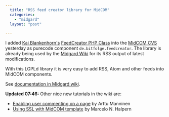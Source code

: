 ```yaml
---
  title: "RSS feed creator library for MidCOM"
  categories: 
    - "midgard"
  layout: "post"

---
```

I added [Kai Blankenhorn's][2] [FeedCreator PHP Class][1] into the [MidCOM CVS][3] yesterday as purecode component `de.bitfolge.feedcreator`. The library is already being used by the [Midgard Wiki][4] for its RSS output of latest modifications.

With this LGPLd library it is very easy to add RSS, Atom and other feeds into MidCOM components.

See [documentation in Midgard wiki][5].

__Updated 07:46:__ Other nice new tutorials in the wiki are:

- [Enabling user commenting on a page][6] by Arttu Manninen
- [Using SSL with MidCOM template][7] by Marcelo N. Halpern

[1]: http://www.bitfolge.de/rsscreator-en.html
[2]: http://www.bitfolge.de/
[3]: http://midcom.tigris.org/source/browse/midcom/fs-midcom/lib/de/bitfolge/feedcreator/
[4]: http://www.midgard-project.org/midcom-permalink-5f8044fb6b23322ed3fe2d1ff0e50cf6
[5]: http://www.midgard-project.org/midcom-permalink-f413de232feca301432d63c58554e36f
[6]: http://www.midgard-project.org/midcom-permalink-b013d11b56ad35e1389750942aa37c9b
[7]: http://www.midgard-project.org/midcom-permalink-ebfd755b5fc58087bc4f5771585c63eb
